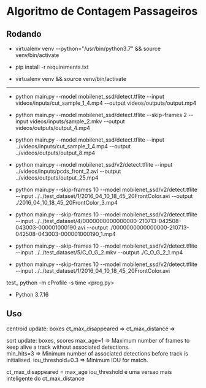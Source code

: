 # Algoritmo de Contagem Passageiros

## Rodando

- virtualenv venv --python="/usr/bin/python3.7" && source venv/bin/activate

- pip install -r requirements.txt

- virtualenv venv && source venv/bin/activate 

-----------------

- python main.py --model mobilenet_ssd/detect.tflite --input videos/inputs/cut_sample_1_4.mp4 --output videos/outputs/output.mp4

- python main.py --model mobilenet_ssd/detect.tflite --skip-frames 2 --input videos/inputs/sample_2.mkv --output videos/outputs/output_4.mp4

- python main.py --model mobilenet_ssd/detect.tflite --input ../videos/inputs/cut_sample_1_4.mp4 --output ../videos/outputs/output_8.mp4

- python main.py --model mobilenet_ssd/v2/detect.tflite --input ../videos/inputs/pcds_front_2.avi --output ../videos/outputs/output_25.mp4

- python main.py --skip-frames 10 --model mobilenet_ssd/v2/detect.tflite --input ../../test_dataset/1/2016_04_10_18_45_20FrontColor.avi --output ./2016_04_10_18_45_20FrontColor_3.mp4

- python main.py --skip-frames 10 --model mobilenet_ssd/v2/detect.tflite --input ../../test_dataset/4/0000000000000000-210713-042508-043003-000001000190.avi --output ./0000000000000000-210713-042508-043003-000001000190_1.mp4

- python main.py --skip-frames 10 --model mobilenet_ssd/v2/detect.tflite --input ../../test_dataset/5/C_O_G_2.mkv --output ./C_O_G_2_1.mp4

- python main.py --skip-frames 10 --model mobilenet_ssd/v2/detect.tflite --input ../../test_dataset/1/2016_04_10_18_45_20FrontColor.avi

test_ python -m cProfile -s time <prog.py>

- Python 3.7.16 

## Uso

centroid
	update: boxes
	ct_max_disappeared =>
	ct_max_distance    =>

sort
	update: boxes, scores
	max_age=1  	  => Maximum number of frames to keep alive a track without associated detections.	
	min_hits=3	  => Minimum number of associated detections before track is initialised.
	iou_threshold=0.3 => Minimum IOU for match.

ct_max_disappeared = max_age
iou_threshold é uma versao mais inteligente do ct_max_distance
